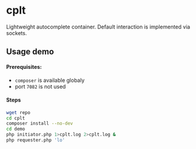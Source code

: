 # cplt
Lightweight autocomplete container.
Default interaction is implemented via sockets.

## Usage demo
#### Prerequisites:

 - `composer` is available globaly
 - port `7082` is not used

#### Steps
```bash
wget repo
cd cplt
composer install --no-dev
cd demo
php initiator.php 1>cplt.log 2>cplt.log &
php requester.php 'lo'
```
